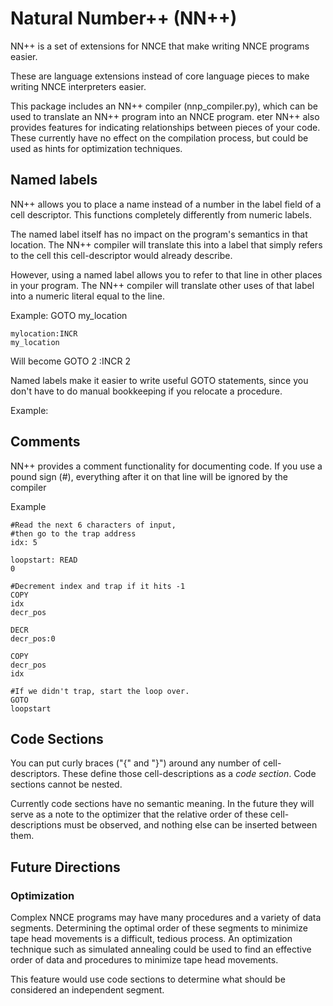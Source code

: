 # Natural Number++ (NN++)

NN++ is a set of extensions for NNCE that make writing NNCE programs easier.

These are language extensions instead of core language pieces to make writing NNCE interpreters easier.

This package includes an NN++ compiler (nnp_compiler.py), which can be used to translate an NN++ program into an NNCE program.
eter
NN++ also provides features for indicating relationships between pieces of your code. These currently have no effect on the compilation process, but could be used as hints for optimization techniques.

## Named labels
NN++ allows you to place a name instead of a number in the label field of a cell descriptor. This functions completely differently from numeric labels.

The named label itself has no impact on the program's semantics in that location. The NN++ compiler will translate this into a label that simply refers to the cell this cell-descriptor would already describe.

However, using a named label allows you to refer to that line in other places in your program.  The NN++ compiler will translate other uses of that label into a numeric literal equal to the line.

Example:
	GOTO
	my_location

	mylocation:INCR
	my_location

Will become
	GOTO
	2
	:INCR
	2

Named labels make it easier to write useful GOTO statements, since you don't have to do manual bookkeeping if you relocate a procedure.

Example:

## Comments

NN++ provides a comment functionality for documenting code. If you use a pound sign (#), everything after it on that line will be ignored by the compiler

Example

	#Read the next 6 characters of input,
	#then go to the trap address
	idx: 5

	loopstart: READ
	0

	#Decrement index and trap if it hits -1
	COPY
	idx
	decr_pos

	DECR
	decr_pos:0

	COPY
	decr_pos
	idx

	#If we didn't trap, start the loop over.
	GOTO
	loopstart

## Code Sections

You can put curly braces ("{" and "}") around any number of cell-descriptors. These define those cell-descriptions as a *code section*. Code sections cannot be nested.

Currently code sections have no semantic meaning. In the future they will serve as a note to the optimizer that the relative order of these cell-descriptions must be observed, and nothing else can be inserted between them.

## Future Directions

### Optimization
Complex NNCE programs may have many procedures and a variety of data segments. Determining the optimal order of these segments to minimize tape head movements is a difficult, tedious process. An optimization technique such as simulated annealing could be used to find an effective order of data and procedures to minimize tape head movements.

This feature would use code sections to determine what should be considered an independent segment.